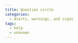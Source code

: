 ```yaml
---
title: Question circle
categories:
  - Alerts, warnings, and signs
tags:
  - help
  - unknown
---
```

